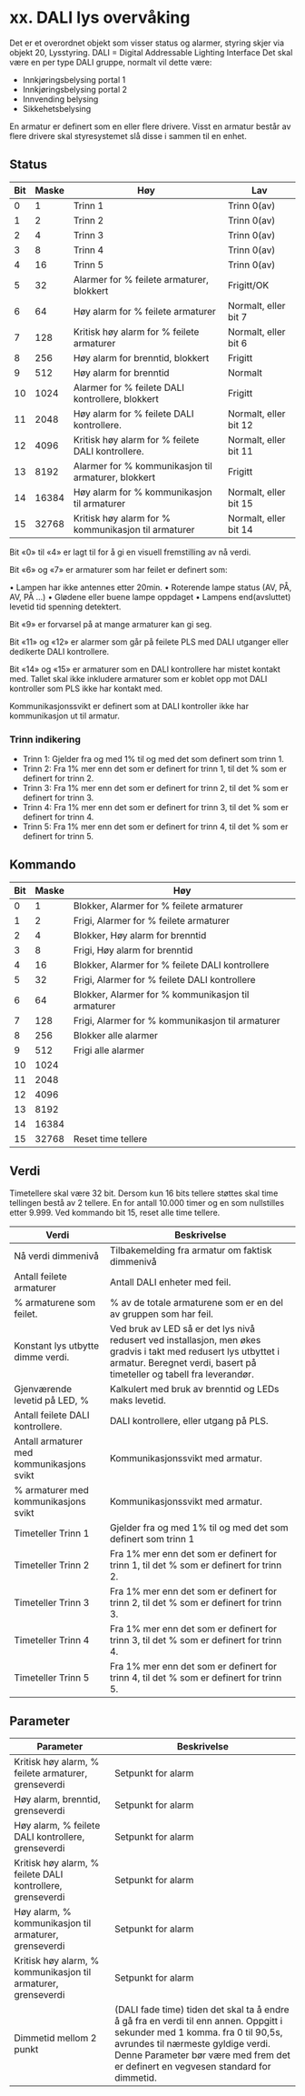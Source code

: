 # xx. DALI lys overvåking
Det er et overordnet objekt som visser status og alarmer, styring skjer via objekt 20, Lysstyring.
DALI = Digital Addressable Lighting Interface
Det skal være en per type DALI gruppe, normalt vil dette være:

-	Innkjøringsbelysing portal 1
-	Innkjøringsbelysing portal 2
-	Innvending belysing
-	Sikkehetsbelysing

En armatur er definert som en eller flere drivere. Visst en armatur består av flere drivere skal styresystemet slå disse i sammen til en enhet.

## Status

|    Bit    |    Maske    |    Høy                                                      |    Lav                         |
|-----------|-------------|-------------------------------------------------------------|--------------------------------|
|    0      |    1        |    Trinn 1                                                  |    Trinn   0(av)               |
|    1      |    2        |    Trinn 2                                                  |    Trinn   0(av)               |
|    2      |    4        |    Trinn 3                                                  |    Trinn   0(av)               |
|    3      |    8        |    Trinn 4                                                  |    Trinn   0(av)               |
|    4      |    16       |    Trinn 5                                                  |    Trinn 0(av)                 |
|    5      |    32       |    Alarmer   for % feilete armaturer, blokkert              |    Frigitt/OK                  |
|    6      |    64       |    Høy alarm   for % feilete armaturer                      |    Normalt,   eller bit 7      |
|    7      |    128      |    Kritisk   høy alarm for % feilete armaturer              |    Normalt, eller   bit 6      |
|    8      |    256      |    Høy alarm   for brenntid, blokkert                       |    Frigitt                     |
|    9      |    512      |    Høy alarm   for brenntid                                 |    Normalt                     |
|    10     |    1024     |    Alarmer   for % feilete DALI kontrollere, blokkert       |    Frigitt                     |
|    11     |    2048     |    Høy alarm   for % feilete DALI kontrollere.              |    Normalt,   eller bit 12     |
|    12     |    4096     |    Kritisk   høy alarm for % feilete DALI kontrollere.      |    Normalt,   eller bit 11     |
|    13     |    8192     |    Alarmer   for % kommunikasjon til armaturer, blokkert    |    Frigitt                     |
|    14     |    16384    |    Høy alarm   for % kommunikasjon til armaturer            |    Normalt,   eller bit 15     |
|    15     |    32768    |    Kritisk   høy alarm for % kommunikasjon til armaturer    |    Normalt, eller   bit 14     |

Bit «0» til «4» er lagt til for å gi en visuell fremstilling av nå verdi.

Bit «6» og «7» er armaturer som har feilet er definert som:

•	Lampen har ikke antennes etter 20min.
•	Roterende lampe status (AV, PÅ, AV, PÅ …)
•	Glødene eller buene lampe oppdaget
•	Lampens end(avsluttet) levetid tid spenning detektert.

Bit «9» er forvarsel på at mange armaturer kan gi seg.

Bit «11» og «12» er alarmer som går på feilete PLS med DALI utganger eller dedikerte DALI kontrollere. 

Bit «14» og «15» er armaturer som en DALI kontrollere har mistet kontakt med. Tallet skal ikke inkludere armaturer som er koblet opp mot DALI kontroller som PLS ikke har kontakt med.

Kommunikasjonssvikt er definert som at DALI kontroller ikke har kommunikasjon ut til armatur.

### Trinn indikering

- Trinn 1:	Gjelder fra og med 1% til og med det som definert som trinn 1.
- Trinn 2:	Fra 1% mer enn det som er definert for trinn 1, til det % som er definert for trinn 2.
- Trinn 3:	Fra 1% mer enn det som er definert for trinn 2, til det % som er definert for trinn 3.
- Trinn 4:	Fra 1% mer enn det som er definert for trinn 3, til det % som er definert for trinn 4.
- Trinn 5:	Fra 1% mer enn det som er definert for trinn 4, til det % som er definert for trinn 5.

## Kommando

|    Bit    |    Maske    |    Høy                                                     |
|-----------|-------------|------------------------------------------------------------|
|    0      |    1        |    Blokker, Alarmer   for % feilete armaturer              |   
|    1      |    2        |    Frigi, Alarmer for %   feilete armaturer                |    
|    2      |    4        |    Blokker,   Høy alarm for brenntid                       |    
|    3      |    8        |    Frigi, Høy   alarm for brenntid                         |   
|    4      |    16       |    Blokker,   Alarmer for % feilete DALI kontrollere       |    
|    5      |    32       |    Frigi,   Alarmer for % feilete DALI kontrollere         |    
|    6      |    64       |    Blokker,   Alarmer for % kommunikasjon til armaturer    |    
|    7      |    128      |    Frigi,   Alarmer for % kommunikasjon til armaturer      |
|    8      |    256      |    Blokker   alle alarmer                                  |    
|    9      |    512      |    Frigi alle   alarmer                                    |    
|    10     |    1024     |                                                            |   
|    11     |    2048     |                                                            |   
|    12     |    4096     |                                                            |   
|    13     |    8192     |                                                            |    
|    14     |    16384    |                                                            |    
|    15     |    32768    |    Reset time   tellere                                    |    

## Verdi

Timetellere skal være 32 bit. Dersom kun 16 bits tellere støttes skal time tellingen bestå av 2 tellere. En for antall 10.000 timer og en som nullstilles etter 9.999. Ved kommando bit 15, reset alle time tellere.

|    Verdi                                          |    Beskrivelse                                                                                                                                                                                          |
|---------------------------------------------------|---------------------------------------------------------------------------------------------------------------------------------------------------------------------------------------------------------|
|    Nå verdi   dimmenivå                           |    Tilbakemelding   fra armatur om faktisk dimmenivå                                                                                                                                                    |
|    Antall   feilete armaturer                     |    Antall   DALI enheter med feil.                                                                                                                                                                      |
|    % armaturene   som feilet.                     |    % av de   totale armaturene som er en del av gruppen som har feil.                                                                                                                                   |
|    Konstant   lys utbytte dimme verdi.            |    Ved bruk   av LED så er det lys nivå redusert ved installasjon, men økes gradvis i takt   med redusert lys utbyttet i armatur.   Beregnet   verdi, basert på timeteller og tabell fra leverandør.    |
|    Gjenværende   levetid på LED, %                |    Kalkulert   med bruk av brenntid og LEDs maks levetid.                                                                                                                                               |
|    Antall   feilete DALI kontrollere.             |    DALI   kontrollere, eller utgang på PLS.                                                                                                                                                             |
|    Antall   armaturer med kommunikasjons svikt    |    Kommunikasjonssvikt   med armatur.                                                                                                                                                                   |
|    %   armaturer med kommunikasjons svikt         |    Kommunikasjonssvikt   med armatur.                                                                                                                                                                   |
|    Timeteller   Trinn 1                           |    Gjelder   fra og med 1% til og med det som definert som trinn 1                                                                                                                                      |
|    Timeteller   Trinn 2                           |    Fra 1%   mer enn det som er definert for   trinn 1, til det % som er definert for trinn   2.                                                                                                         |
|    Timeteller   Trinn 3                           |    Fra 1%   mer enn det som er definert for   trinn 2, til det % som er definert for trinn   3.                                                                                                         |
|    Timeteller   Trinn 4                           |    Fra 1%   mer enn det som er definert for   trinn 3, til det % som er definert for trinn   4.                                                                                                         |
|    Timeteller   Trinn 5                           |    Fra 1%   mer enn det som er definert for   trinn 4, til det % som er definert for trinn   5.                                                                                                         |

## Parameter

|    Parameter                                                            |    Beskrivelse                                                                                                                                                                                                                                                        |
|-------------------------------------------------------------------------|-----------------------------------------------------------------------------------------------------------------------------------------------------------------------------------------------------------------------------------------------------------------------|
|    Kritisk høy alarm, % feilete   armaturer, grenseverdi                |    Setpunkt   for alarm                                                                                                                                                                                                                                               |
|    Høy alarm, brenntid, grenseverdi                                     |    Setpunkt   for alarm                                                                                                                                                                                                                                               |
|    Høy alarm, % feilete DALI   kontrollere, grenseverdi                 |    Setpunkt   for alarm                                                                                                                                                                                                                                               |
|    Kritisk høy alarm, % feilete DALI   kontrollere, grenseverdi         |    Setpunkt   for alarm                                                                                                                                                                                                                                               |
|    Høy alarm,   % kommunikasjon til armaturer,   grenseverdi            |    Setpunkt   for alarm                                                                                                                                                                                                                                               |
|    Kritisk   høy alarm, % kommunikasjon til armaturer,   grenseverdi    |    Setpunkt   for alarm                                                                                                                                                                                                                                               |
|    Dimmetid   mellom 2 punkt                                            |    (DALI fade time) tiden det skal   ta å endre å gå fra en verdi til enn annen. Oppgitt i sekunder med 1 komma.    fra 0 til 90,5s, avrundes til nærmeste gyldige verdi.   Denne Parameter bør være med   frem det er definert en vegvesen standard for dimmetid.    |

